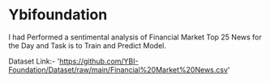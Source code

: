 # Ybifoundation
I had Performed a sentimental analysis of Financial Market Top 25 News for the Day and Task is to Train and Predict Model.

Dataset Link:-
'https://github.com/YBI-Foundation/Dataset/raw/main/Financial%20Market%20News.csv'
